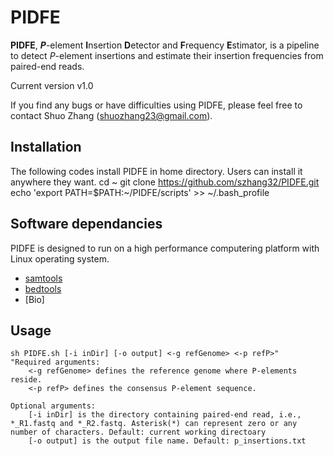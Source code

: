 # PIDFE
__PIDFE__, __*P*__-element **I**nsertion **D**etector and **F**requency **E**stimator, is a pipeline to detect *P*-element insertions and estimate their insertion frequencies from paired-end reads.

Current version v1.0

If you find any bugs or have difficulties using PIDFE, please feel free to contact Shuo Zhang (shuozhang23@gmail.com).


## Installation
The following codes install PIDFE in home directory. Users can install it anywhere they want.
    cd ~
    git clone https://github.com/szhang32/PIDFE.git
    echo 'export PATH=$PATH:~/PIDFE/scripts'  >> ~/.bash_profile
    
## Software dependancies
PIDFE is designed to run on a high performance computering platform with Linux operating system.
- [samtools](http://www.htslib.org/doc/samtools-1.2.html)
- [bedtools](https://bedtools.readthedocs.io/en/latest/)
- [Bio]

## Usage
    sh PIDFE.sh [-i inDir] [-o output] <-g refGenome> <-p refP>"
    "Required arguments:
        <-g refGenome> defines the reference genome where P-elements reside.
        <-p refP> defines the consensus P-element sequence.
 
    Optional arguments:
        [-i inDir] is the directory containing paired-end read, i.e., *_R1.fastq and *_R2.fastq. Asterisk(*) can represent zero or any number of characters. Default: current working directoary  
        [-o output] is the output file name. Default: p_insertions.txt
    
